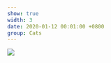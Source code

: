 ```yaml
---
show: true
width: 3
date: 2020-01-12 00:01:00 +0800
group: Cats
---
```

<div>
<a href="https://unsplash.com/photos/russian-blue-cat-standing-near-ceramic-vase-with-artificial-flowers-Vv45XEMJWZk" target="_blank">
    <img data-src="https://images.unsplash.com/photo-1497473376897-16fbb7552478?q=80&w=2970&auto=format&fit=crop&ixlib=rb-4.0.3&ixid=M3wxMjA3fDB8MHxwaG90by1wYWdlfHx8fGVufDB8fHx8fA%3D%3D" class="lazy w-100 rounded-xl" src="{{ '/assets/images/3.png' | relative_url }}">
</a>
</div>
